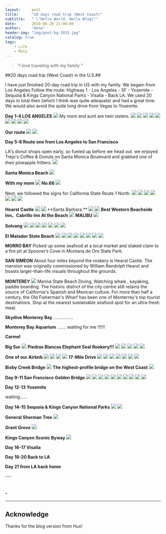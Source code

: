 ```yaml
---
layout:     post
title:      "20 days road trip (West Coast)"
subtitle:   " \"Hello World, Hello Blog\""
date:       2019-06-20 21:00:00
author:     "Anna"
header-img: "img/post-bg-2015.jpg"
catalog: true
tags:
    - Life
    - Meta
---
```


> “I love traveling with my family ”


##20 days road trip (West Coast) in the U.S.##

I have just finished 20-day road trip in US with my family. We begain from Los Angeles
Follow the route:
Highway 1 - Los Angeles - SF - Yosemite -Sequoia & Kings Canyon National Parks - Visalia - Back LA. We used 20 days in total then (which I think was quite adequate) and had a great time.
 We would also avoid the quite long drive from Vegas to Yosemite.




**Day 1-4 LOS ANGELES**
![](/img/ca/20.png)
My mom and aunt are twin sisters.
![](/img/ca/29.png)
![](/img/ca/28.png)
![](/img/ca/21.png)
![](/img/ca/22.png)
![](/img/ca/23.png)
![](/img/ca/24.png)
![](/img/ca/25.png)
![](/img/ca/26.png)
![](/img/ca/27.png)


**Our route**
![](/img/ca/1.jpg)
![](/img/ca/18.png)


**Day 5-8 Route one from Los Angeles to San Francisco**

LA's donut shops open early, so fueled up before we head out. we enjoyed Trejo's Coffee & Donuts on Santa Monica Boulevard and grabbed one of their pineapple fritters.
![](/img/ca/2.png)

**Santa Monica Beach**
![](/img/ca/3.png)

**With my mom**
![](/img/ca/1.png)
**No.66**
![](/img/ca/52.png)

Next, we followed the signs for California State Route 1 North.
![](/img/ca/53.png)
![](/img/ca/54.png)
![](/img/ca/55.png)
![](/img/ca/56.png)
![](/img/ca/57.png)
![](/img/ca/58.png)
![](/img/ca/62.png)

**Hearst Castle**
![](/img/ca/61.png)
![](/img/ca/51.png)
**Santa Barbara **
![](/img/ca/59.png)
![](/img/ca/60.png)
**Best Western Beachside Inn、Cabrillo Inn At the Beach**
![](/img/ca/58.png)
**MALIBU**
![](/img/4.jpg)

**Solvang**
![](/img/ca/70.png)
![](/img/ca/71.png)
![](/img/ca/72.png)
![](/img/ca/73.png)
![](/img/ca/74.png)
![](/img/ca/75.png)
![](/img/ca/76.png)

**EI Matador State Beach**
![](/img/ca/80.png)
![](/img/ca/81.png)
![](/img/ca/82.png)
![](/img/ca/83.png)
![](/img/ca/84.png)
![](/img/ca/85.png)
![](/img/ca/86.png)
![](/img/ca/87.png)

**MORRO BAY**
Picked up some seafood at a local market and staked claim to a fire pit at Spooner’s Cove in Montana de Oro State Park.

**SAN SIMEON**
About four miles beyond the rookery is Hearst Castle. The mansion was originally commissioned by William Randolph Hearst and boasts larger-than-life visuals throughout the grounds.  

**MONTEREY**
![](/img/ca/77.png)
Marina State Beach
Diving, Watching whale , kayaking, paddle boarding.
The historic district of the city centre still retains the source of California's Spanish and Mexican culture. For more than half a century, the Old Fisherman's Wharf has been one of Monterrey's top tourist destinations.
Stop at the nearest sustainable seafood spot for an ultra-fresh meal.

**Skydive Monterey Bay**
................

**Monterey Bay Aquarium**
.......
waiting for me  !!!!!!

**Carmel**


**Big Sur**
![](/img/ca/5.png)
**Piedras Blancas Elephant Seal Rookery!!!**
![](/img/ca/6.png)
![](/img/ca/7.png)
![](/img/ca/8.png)
![](/img/ca/9.png)
![](/img/ca/10.png)

**One of our Airbnb**
![](/img/ca/46.png)
![](/img/ca/47.png)
![](/img/ca/48.png)
![](/img/ca/49.png)
**17-Mile Drive**
![](/img/ca/11.png)
![](/img/ca/12.png)
![](/img/ca/13.png)
![](/img/ca/14.png)
![](/img/ca/15.png)
![](/img/ca/16.png)
![](/img/ca/17.png)

**Bixby Creek Bridge**
![](/img/ca/45.png)
**The highest-profile bridge on the West Coast**
![](/img/ca/49.png)

**Day 9-11 San Francisco**
**Golden Bridge**
![](/img/ca/30.png)
![](/img/ca/31.png)
![](/img/ca/32.png)
![](/img/ca/33.png)
![](/img/ca/34.png)
![](/img/ca/35.png)
![](/img/ca/36.png)
![](/img/ca/37.png)
![](/img/ca/38.png)
![](/img/ca/39.png)



**Day 12-13 Yosemite**

waiting......

**Day 14-15 Sequoia & Kings Canyon National Parks**
![](/img/ca/40.png)
![](/img/ca/41.png)

**General Sherman Tree**
![](/img/ca/42.png)

**Grant Grove**
![](/img/ca/43.png)

**Kings Canyon Scenic Byway**
![](/img/ca/44.png)

**Day 16-17 Visalia**

**Day 18-20 Back to LA**

**Day 21 from LA back home**

<p id = "build"></p>
---

## .


---




## Acknowledge

Thanks for the blog version from Hux!



